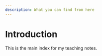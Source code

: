 ```yaml
---
description: What you can find from here
---
```


# Introduction

This is the main index for my teaching notes.&#x20;
